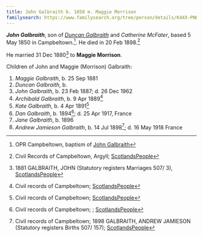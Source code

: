 ```yaml
---
title: John Galbraith b. 1850 m. Maggie Morrison
familysearch: https://www.familysearch.org/tree/person/details/K4XX-PNH
---
```

***John Galbraith***, son of *[Duncan Galbraith](galbreath-duncan-1815-mcfater.md)* and *Catherine McFater*, based 5 May 1850 in Campbeltown.[^birth].  He died in 20 Feb 1898.[^death]

He married 31 Dec 1880[^marriage] to **Maggie Morrison**.

Children of John and Maggie (Morrison) Galbraith:

1. *Maggie Galbraith*, b. 25 Sep 1881
2. *Duncan Galbraith*, b. 
3. *John Galbraith*, b. 23 Feb 1887; d. 26 Dec 1962
4. *Archibald Galbraith*, b. 9 Apr 1889[^archibald-birth]
5. *Kate Galbraith*, b. 4 Apr 1891[^kate-birth]
6. *Dan Galbraith*, b. 1894[^dan-birth]; d. 25 Apr 1917, France
7. *Jane Galbraith*, b. 1896
8. *Andrew Jamieson Galbraith*, b. 14 Jul 1898[^aj-birth]; d. 16 May 1918 France

[^birth]: OPR Campbeltown, baptism of [John Galbraith](/sources/opr-campbeltown-births.md#1850-05-05-john-galbraith)

[^death]:  Civil Records of Campbeltown, Argyll; [ScotlandsPeople](https://www.scotlandspeople.gov.uk/view-image/nrs_stat_deaths/5028407)

[^marriage]: 1881 GALBRAITH, JOHN (Statutory registers Marriages 507/ 3), [ScotlandsPeople](https://www.scotlandspeople.gov.uk/view-image/nrs_stat_marriages/3386032)

[^archibald-birth]: Civil records of Campbeltown; [ScotlandsPeople](https://www.scotlandspeople.gov.uk/view-image/nrs_stat_births/42980643) 

[^kate-birth]: Civil records of Campbeltown; [ScotlandsPeople](https://www.scotlandspeople.gov.uk/view-image/nrs_stat_births/43281002)

[^dan-birth]: Civil records of Campbeltown; ; [ScotlandsPeople](https://www.scotlandspeople.gov.uk/view-image/nrs_stat_births/43648925) 

[^aj-birth]: Civil records of Campbeltown; 1898 GALBRAITH, ANDREW JAMIESON (Statutory registers Births 507/ 157); [ScotlandsPeople](https://www.scotlandspeople.gov.uk/view-image/nrs_stat_births/44222018)
